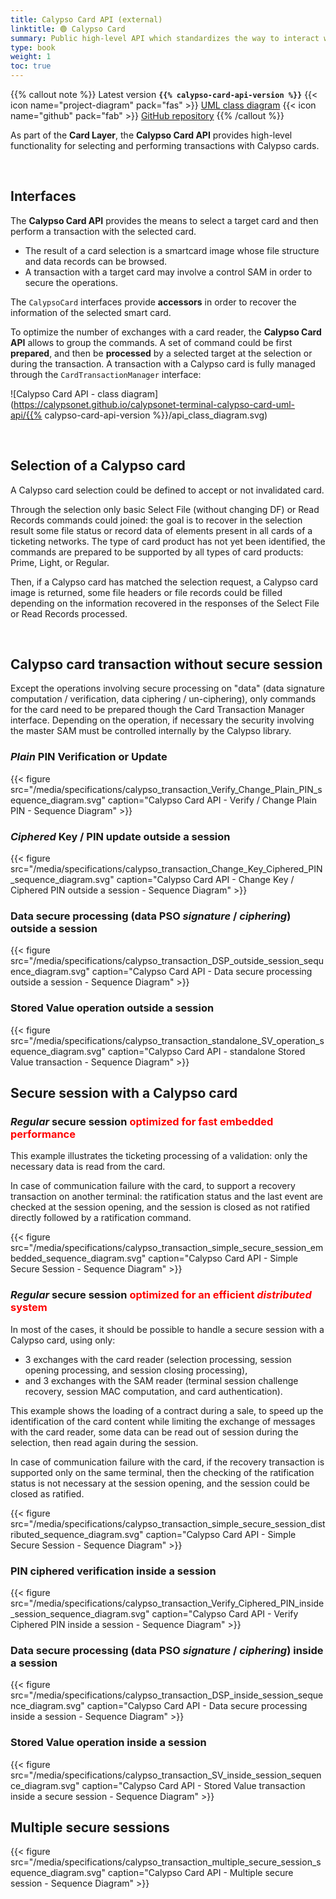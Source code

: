```yaml
---
title: Calypso Card API (external)
linktitle: 🟢 Calypso Card
summary: Public high-level API which standardizes the way to interact with a Calypso® product (card, NFC smartphone applet/application, SAM, etc...).
type: book
weight: 1
toc: true
---
```


{{% callout note %}}
Latest version **`{{% calypso-card-api-version %}}`**
<span class="component-metadata">{{< icon name="project-diagram" pack="fas" >}} [UML class diagram](https://calypsonet.github.io/calypsonet-terminal-calypso-card-uml-api/)</span>
<span class="component-metadata">{{< icon name="github" pack="fab" >}} [GitHub repository](https://github.com/calypsonet/calypsonet-terminal-calypso-card-uml-api/)</span>
{{% /callout %}}

As part of the **Card Layer**, the **Calypso Card API** provides high-level functionality for selecting and performing 
transactions with Calypso cards.

<br>

## Interfaces

The **Calypso Card API** provides the means to select a target card and then perform a transaction with the selected card.
- The result of a card selection is a smartcard image whose file structure and data records can be browsed.
- A transaction with a target card may involve a control SAM in order to secure the operations.

The `CalypsoCard` interfaces provide **accessors** in order to recover the information of the selected smart card.

To optimize the number of exchanges with a card reader, the **Calypso Card API** allows to group the commands.
A set of command could be first **prepared**, and then be **processed** by a selected target at the selection or
during the transaction.
A transaction with a Calypso card is fully managed through the `CardTransactionManager` interface:

![Calypso Card API - class diagram](https://calypsonet.github.io/calypsonet-terminal-calypso-card-uml-api/{{% calypso-card-api-version %}}/api_class_diagram.svg)

<br>

## Selection of a Calypso card

A Calypso card selection could be defined to accept or not invalidated card.

Through the selection only basic Select File (without changing DF) or Read Records commands could joined: the goal is to
recover in the selection result some file status or record data of elements present in all cards of a ticketing networks.
The type of card product has not yet been identified, the commands are prepared to be supported by all types of card
products: Prime, Light, or Regular.

Then, if a Calypso card has matched the selection request, a Calypso card image is returned, some file headers or file
records could be filled depending on the information recovered in the responses of the Select File or Read Records
processed.

<br>

## Calypso card transaction without secure session

Except the operations involving secure processing on "data" (data signature computation / verification, data ciphering /
un-ciphering), only commands for the card need to be prepared though the Card Transaction Manager interface.
Depending on the operation, if necessary the security involving the master SAM must be controlled internally by the
Calypso library.

### _Plain_ PIN Verification or Update

{{< figure src="/media/specifications/calypso_transaction_Verify_Change_Plain_PIN_sequence_diagram.svg" caption="Calypso Card API - Verify / Change Plain PIN - Sequence Diagram" >}}

### _Ciphered_ Key / PIN update outside a session

{{< figure src="/media/specifications/calypso_transaction_Change_Key_Ciphered_PIN_sequence_diagram.svg" caption="Calypso Card API - Change Key / Ciphered PIN outside a session - Sequence Diagram" >}}

### Data secure processing (data PSO _signature_ / _ciphering_) outside a session

{{< figure src="/media/specifications/calypso_transaction_DSP_outside_session_sequence_diagram.svg" caption="Calypso Card API - Data secure processing outside a session - Sequence Diagram" >}}

### Stored Value operation outside a session

{{< figure src="/media/specifications/calypso_transaction_standalone_SV_operation_sequence_diagram.svg" caption="Calypso Card API - standalone Stored Value transaction - Sequence Diagram" >}}

## Secure session with a Calypso card

### _Regular_ secure session <span style="color: red;">optimized for fast **embedded** performance</span>

This example illustrates the ticketing processing of a validation: only the necessary data is read from the card.

In case of communication failure with the card, to support a recovery transaction on another terminal: the ratification
status and the last event are checked at the session opening, and the session is closed as not ratified directly
followed by a ratification command.

{{< figure src="/media/specifications/calypso_transaction_simple_secure_session_embedded_sequence_diagram.svg" caption="Calypso Card API - Simple Secure Session - Sequence Diagram" >}}

### _Regular_ secure session <span style="color: red;">optimized for an efficient _distributed_ system</span>

In most of the cases, it should be possible to handle a secure session with a Calypso card, using only:
- 3 exchanges with the card reader (selection processing, session opening processing, and session closing processing),
- and 3 exchanges with the SAM reader (terminal session challenge recovery, session MAC computation, and card authentication).

This example shows the loading of a contract during a sale, to speed up the identification of the card content while
limiting the exchange of messages with the card reader, some data can be read out of session during the selection,
then read again during the session.

In case of communication failure with the card, if the recovery transaction is supported only on the same terminal,
then the checking of the ratification status is not necessary at the session opening, and the session could be closed as ratified.

{{< figure src="/media/specifications/calypso_transaction_simple_secure_session_distributed_sequence_diagram.svg" caption="Calypso Card API - Simple Secure Session - Sequence Diagram" >}}

### PIN ciphered verification inside a session

{{< figure src="/media/specifications/calypso_transaction_Verify_Ciphered_PIN_inside_session_sequence_diagram.svg" caption="Calypso Card API - Verify Ciphered PIN inside a session - Sequence Diagram" >}}

### Data secure processing (data PSO _signature_ / _ciphering_) inside a session

{{< figure src="/media/specifications/calypso_transaction_DSP_inside_session_sequence_diagram.svg" caption="Calypso Card API - Data secure processing inside a session - Sequence Diagram" >}}

### Stored Value operation inside a session

{{< figure src="/media/specifications/calypso_transaction_SV_inside_session_sequence_diagram.svg" caption="Calypso Card API - Stored Value transaction inside a secure session - Sequence Diagram" >}}

## Multiple secure sessions

{{< figure src="/media/specifications/calypso_transaction_multiple_secure_session_sequence_diagram.svg" caption="Calypso Card API - Multiple secure session - Sequence Diagram" >}}
